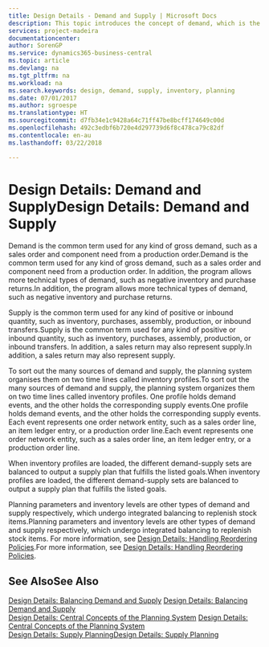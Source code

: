 ```yaml
---
title: Design Details - Demand and Supply | Microsoft Docs
description: This topic introduces the concept of demand, which is the common term used for any kind of gross demand, such as a sales order and component need from a production order.
services: project-madeira
documentationcenter: 
author: SorenGP
ms.service: dynamics365-business-central
ms.topic: article
ms.devlang: na
ms.tgt_pltfrm: na
ms.workload: na
ms.search.keywords: design, demand, supply, inventory, planning
ms.date: 07/01/2017
ms.author: sgroespe
ms.translationtype: HT
ms.sourcegitcommit: d7fb34e1c9428a64c71ff47be8bcff174649c00d
ms.openlocfilehash: 492c3edbf6b720e4d297739d6f8c478ca79c82df
ms.contentlocale: en-au
ms.lasthandoff: 03/22/2018

---
```

# <a name="design-details-demand-and-supply"></a><span data-ttu-id="cd5fa-103">Design Details: Demand and Supply</span><span class="sxs-lookup"><span data-stu-id="cd5fa-103">Design Details: Demand and Supply</span></span>
<span data-ttu-id="cd5fa-104">Demand is the common term used for any kind of gross demand, such as a sales order and component need from a production order.</span><span class="sxs-lookup"><span data-stu-id="cd5fa-104">Demand is the common term used for any kind of gross demand, such as a sales order and component need from a production order.</span></span> <span data-ttu-id="cd5fa-105">In addition, the program allows more technical types of demand, such as negative inventory and purchase returns.</span><span class="sxs-lookup"><span data-stu-id="cd5fa-105">In addition, the program allows more technical types of demand, such as negative inventory and purchase returns.</span></span>  
  
<span data-ttu-id="cd5fa-106">Supply is the common term used for any kind of positive or inbound quantity, such as inventory, purchases, assembly, production, or inbound transfers.</span><span class="sxs-lookup"><span data-stu-id="cd5fa-106">Supply is the common term used for any kind of positive or inbound quantity, such as inventory, purchases, assembly, production, or inbound transfers.</span></span> <span data-ttu-id="cd5fa-107">In addition, a sales return may also represent supply.</span><span class="sxs-lookup"><span data-stu-id="cd5fa-107">In addition, a sales return may also represent supply.</span></span>  
  
<span data-ttu-id="cd5fa-108">To sort out the many sources of demand and supply, the planning system organises them on two time lines called inventory profiles.</span><span class="sxs-lookup"><span data-stu-id="cd5fa-108">To sort out the many sources of demand and supply, the planning system organizes them on two time lines called inventory profiles.</span></span> <span data-ttu-id="cd5fa-109">One profile holds demand events, and the other holds the corresponding supply events.</span><span class="sxs-lookup"><span data-stu-id="cd5fa-109">One profile holds demand events, and the other holds the corresponding supply events.</span></span> <span data-ttu-id="cd5fa-110">Each event represents one order network entity, such as a sales order line, an item ledger entry, or a production order line.</span><span class="sxs-lookup"><span data-stu-id="cd5fa-110">Each event represents one order network entity, such as a sales order line, an item ledger entry, or a production order line.</span></span>  
  
<span data-ttu-id="cd5fa-111">When inventory profiles are loaded, the different demand-supply sets are balanced to output a supply plan that fulfills the listed goals.</span><span class="sxs-lookup"><span data-stu-id="cd5fa-111">When inventory profiles are loaded, the different demand-supply sets are balanced to output a supply plan that fulfills the listed goals.</span></span>  
  
<span data-ttu-id="cd5fa-112">Planning parameters and inventory levels are other types of demand and supply respectively, which undergo integrated balancing to replenish stock items.</span><span class="sxs-lookup"><span data-stu-id="cd5fa-112">Planning parameters and inventory levels are other types of demand and supply respectively, which undergo integrated balancing to replenish stock items.</span></span> <span data-ttu-id="cd5fa-113">For more information, see [Design Details: Handling Reordering Policies](design-details-handling-reordering-policies.md).</span><span class="sxs-lookup"><span data-stu-id="cd5fa-113">For more information, see [Design Details: Handling Reordering Policies](design-details-handling-reordering-policies.md).</span></span>  
  
## <a name="see-also"></a><span data-ttu-id="cd5fa-114">See Also</span><span class="sxs-lookup"><span data-stu-id="cd5fa-114">See Also</span></span>  
<span data-ttu-id="cd5fa-115">[Design Details: Balancing Demand and Supply](design-details-balancing-demand-and-supply.md) </span><span class="sxs-lookup"><span data-stu-id="cd5fa-115">[Design Details: Balancing Demand and Supply](design-details-balancing-demand-and-supply.md) </span></span>  
<span data-ttu-id="cd5fa-116">[Design Details: Central Concepts of the Planning System](design-details-central-concepts-of-the-planning-system.md) </span><span class="sxs-lookup"><span data-stu-id="cd5fa-116">[Design Details: Central Concepts of the Planning System](design-details-central-concepts-of-the-planning-system.md) </span></span>  
[<span data-ttu-id="cd5fa-117">Design Details: Supply Planning</span><span class="sxs-lookup"><span data-stu-id="cd5fa-117">Design Details: Supply Planning</span></span>](design-details-supply-planning.md)
